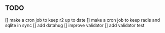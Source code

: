 ## TODO

[] make a cron job to keep r2 up to date
[] make a cron job to keep radis and sqlite in sync
[] add datahug
[] improve validator
[] add validator test
